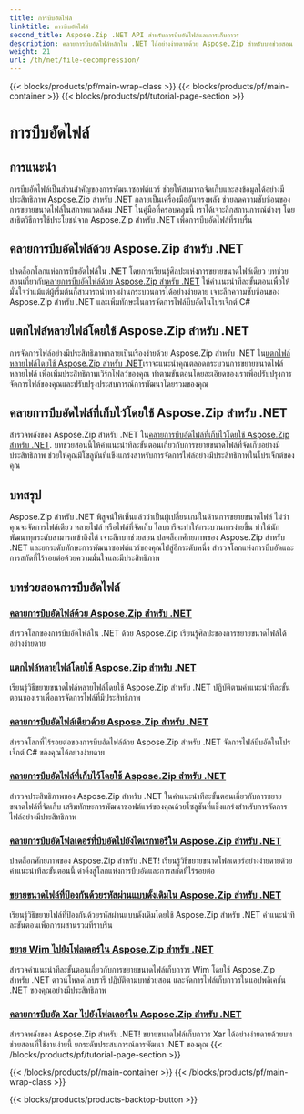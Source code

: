 ```yaml
---
title: การบีบอัดไฟล์
linktitle: การบีบอัดไฟล์
second_title: Aspose.Zip .NET API สำหรับการบีบอัดไฟล์และการเก็บถาวร
description: คลายการบีบอัดไฟล์หลักใน .NET ได้อย่างง่ายดายด้วย Aspose.Zip สำหรับบทช่วยสอน .NET เรียนรู้การจัดการไฟล์บีบอัดอย่างมีประสิทธิภาพพร้อมคำแนะนำทีละขั้นตอน
weight: 21
url: /th/net/file-decompression/
---
```


{{< blocks/products/pf/main-wrap-class >}}
{{< blocks/products/pf/main-container >}}
{{< blocks/products/pf/tutorial-page-section >}}

# การบีบอัดไฟล์



## การแนะนำ

การบีบอัดไฟล์เป็นส่วนสำคัญของการพัฒนาซอฟต์แวร์ ช่วยให้สามารถจัดเก็บและส่งข้อมูลได้อย่างมีประสิทธิภาพ Aspose.Zip สำหรับ .NET กลายเป็นเครื่องมืออันทรงพลัง ช่วยลดความซับซ้อนของการขยายขนาดไฟล์ในสภาพแวดล้อม .NET ในคู่มือที่ครอบคลุมนี้ เราได้เจาะลึกสถานการณ์ต่างๆ โดยสาธิตวิธีการใช้ประโยชน์จาก Aspose.Zip สำหรับ .NET เพื่อการบีบอัดไฟล์ที่ราบรื่น

## คลายการบีบอัดไฟล์ด้วย Aspose.Zip สำหรับ .NET

ปลดล็อกโลกแห่งการบีบอัดไฟล์ใน .NET โดยการเรียนรู้ศิลปะแห่งการขยายขนาดไฟล์เดียว บทช่วยสอนเกี่ยวกับ[คลายการบีบอัดไฟล์ด้วย Aspose.Zip สำหรับ .NET](./decompress-file/) ให้คำแนะนำทีละขั้นตอนเพื่อให้มั่นใจว่าแม้แต่ผู้เริ่มต้นก็สามารถนำทางผ่านกระบวนการได้อย่างง่ายดาย เจาะลึกความซับซ้อนของ Aspose.Zip สำหรับ .NET และเพิ่มทักษะในการจัดการไฟล์บีบอัดในโปรเจ็กต์ C#

## แตกไฟล์หลายไฟล์โดยใช้ Aspose.Zip สำหรับ .NET

 การจัดการไฟล์อย่างมีประสิทธิภาพกลายเป็นเรื่องง่ายด้วย Aspose.Zip สำหรับ .NET ใน[แตกไฟล์หลายไฟล์โดยใช้ Aspose.Zip สำหรับ .NET](./decompress-multiple-files/)เราจะแนะนำคุณตลอดกระบวนการขยายขนาดไฟล์หลายไฟล์ เพื่อเพิ่มประสิทธิภาพเวิร์กโฟลว์ของคุณ ทำตามขั้นตอนโดยละเอียดของเราเพื่อปรับปรุงการจัดการไฟล์ของคุณและปรับปรุงประสบการณ์การพัฒนาโดยรวมของคุณ

## คลายการบีบอัดไฟล์ที่เก็บไว้โดยใช้ Aspose.Zip สำหรับ .NET

 สำรวจพลังของ Aspose.Zip สำหรับ .NET ใน[คลายการบีบอัดไฟล์ที่เก็บไว้โดยใช้ Aspose.Zip สำหรับ .NET](./decompress-stored-file/). บทช่วยสอนนี้ให้คำแนะนำทีละขั้นตอนเกี่ยวกับการขยายขนาดไฟล์ที่จัดเก็บอย่างมีประสิทธิภาพ ช่วยให้คุณมีโซลูชันที่แข็งแกร่งสำหรับการจัดการไฟล์อย่างมีประสิทธิภาพในโปรเจ็กต์ของคุณ

## บทสรุป

Aspose.Zip สำหรับ .NET พิสูจน์ให้เห็นแล้วว่าเป็นผู้เปลี่ยนเกมในด้านการขยายขนาดไฟล์ ไม่ว่าคุณจะจัดการไฟล์เดียว หลายไฟล์ หรือไฟล์ที่จัดเก็บ ไลบรารีจะทำให้กระบวนการง่ายขึ้น ทำให้นักพัฒนาทุกระดับสามารถเข้าถึงได้ เจาะลึกบทช่วยสอน ปลดล็อกศักยภาพของ Aspose.Zip สำหรับ .NET และยกระดับทักษะการพัฒนาซอฟต์แวร์ของคุณไปสู่อีกระดับหนึ่ง สำรวจโลกแห่งการบีบอัดและการสกัดที่ไร้รอยต่อด้วยความมั่นใจและมีประสิทธิภาพ
## บทช่วยสอนการบีบอัดไฟล์
### [คลายการบีบอัดไฟล์ด้วย Aspose.Zip สำหรับ .NET](./decompress-file/)
สำรวจโลกของการบีบอัดไฟล์ใน .NET ด้วย Aspose.Zip เรียนรู้ศิลปะของการขยายขนาดไฟล์ได้อย่างง่ายดาย
### [แตกไฟล์หลายไฟล์โดยใช้ Aspose.Zip สำหรับ .NET](./decompress-multiple-files/)
เรียนรู้วิธีขยายขนาดไฟล์หลายไฟล์โดยใช้ Aspose.Zip สำหรับ .NET ปฏิบัติตามคำแนะนำทีละขั้นตอนของเราเพื่อการจัดการไฟล์ที่มีประสิทธิภาพ
### [คลายการบีบอัดไฟล์เดียวด้วย Aspose.Zip สำหรับ .NET](./decompress-single-file/)
สำรวจโลกที่ไร้รอยต่อของการบีบอัดไฟล์ด้วย Aspose.Zip สำหรับ .NET จัดการไฟล์บีบอัดในโปรเจ็กต์ C# ของคุณได้อย่างง่ายดาย
### [คลายการบีบอัดไฟล์ที่เก็บไว้โดยใช้ Aspose.Zip สำหรับ .NET](./decompress-stored-file/)
สำรวจประสิทธิภาพของ Aspose.Zip สำหรับ .NET ในคำแนะนำทีละขั้นตอนเกี่ยวกับการขยายขนาดไฟล์ที่จัดเก็บ เสริมทักษะการพัฒนาซอฟต์แวร์ของคุณด้วยโซลูชันที่แข็งแกร่งสำหรับการจัดการไฟล์อย่างมีประสิทธิภาพ
### [คลายการบีบอัดโฟลเดอร์ที่บีบอัดไปยังไดเรกทอรีใน Aspose.Zip สำหรับ .NET](./decompress-compressed-folder-directory/)
ปลดล็อกศักยภาพของ Aspose.Zip สำหรับ .NET! เรียนรู้วิธีขยายขนาดโฟลเดอร์อย่างง่ายดายด้วยคำแนะนำทีละขั้นตอนนี้ ดำดิ่งสู่โลกแห่งการบีบอัดและการสกัดที่ไร้รอยต่อ
### [ขยายขนาดไฟล์ที่ป้องกันด้วยรหัสผ่านแบบดั้งเดิมใน Aspose.Zip สำหรับ .NET](./decompress-traditionally-password-protected-file/)
เรียนรู้วิธีขยายไฟล์ที่ป้องกันด้วยรหัสผ่านแบบดั้งเดิมโดยใช้ Aspose.Zip สำหรับ .NET คำแนะนำทีละขั้นตอนเพื่อการผสานรวมที่ราบรื่น
### [ขยาย Wim ไปยังโฟลเดอร์ใน Aspose.Zip สำหรับ .NET](./decompress-wim-folder/)
สำรวจคำแนะนำทีละขั้นตอนเกี่ยวกับการขยายขนาดไฟล์เก็บถาวร Wim โดยใช้ Aspose.Zip สำหรับ .NET ดาวน์โหลดไลบรารี ปฏิบัติตามบทช่วยสอน และจัดการไฟล์เก็บถาวรในแอปพลิเคชัน .NET ของคุณอย่างมีประสิทธิภาพ
### [คลายการบีบอัด Xar ไปยังโฟลเดอร์ใน Aspose.Zip สำหรับ .NET](./decompress-xar-folder/)
สำรวจพลังของ Aspose.Zip สำหรับ .NET! ขยายขนาดไฟล์เก็บถาวร Xar ได้อย่างง่ายดายด้วยบทช่วยสอนที่ใช้งานง่ายนี้ ยกระดับประสบการณ์การพัฒนา .NET ของคุณ
{{< /blocks/products/pf/tutorial-page-section >}}

{{< /blocks/products/pf/main-container >}}
{{< /blocks/products/pf/main-wrap-class >}}

{{< blocks/products/products-backtop-button >}}
